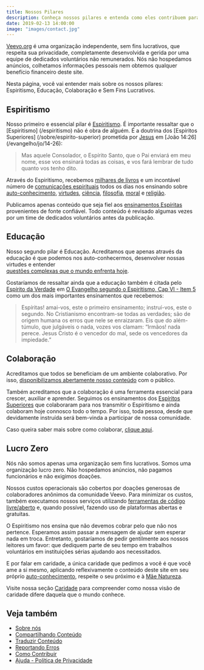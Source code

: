 ```yaml
---
title: Nossos Pilares
description: Conheça nossos pilares e entenda como eles contribuem para a nossa visão e como nos orientam e nos preparam para o futuro.
date: 2019-02-13 14:00:00
image: "images/contact.jpg"
---
```


[Veevo.org](//pt.veevo.org) é uma organização independente, sem fins lucrativos,
que respeita sua privacidade, completamente desenvolvida e gerida por uma equipe de
dedicados voluntários não remunerados. Nós não hospedamos anúncios, colhetamos
informações pessoais nem obtemos qualquer benefício financeiro deste site. 

Nesta página, você vai entender mais sobre os nossos pilares:  
Espiritismo, Educação, Colaboração e Sem Fins Lucrativos.

## Espiritismo
Nosso primeiro e essencial pilar é [Espiritismo](/espiritismo). É importante
ressaltar que o [Espiritismo] (/espiritismo) não é obra de alguém. É a doutrina
dos [Espíritos Superiores] (/sobre/espirito-superior) prometida por
[Jesus](/sobre/jesus) em [João 14:26] (/evangelho/jo/14-26): 

> Mas aquele Consolador, o Espírito Santo, que o Pai enviará em meu nome, esse
vos ensinará todas as coisas, e vos fará lembrar de tudo quanto vos tenho dito.

Através do Espiritismo, recebemos [milhares de livros](/livros) e um incontável
número de [comunicações espirituais](/sobre/psicografia) todos os dias nos
ensinando sobre [auto-conhecimento](/sobre/auto-conhecimento),
[virtudes](/virtudes), [ciência](/sobre/ciencia),
[filosofia](/sobre/filosofia), [moral](/sobre/moral) e
[religião](/sobre/religiao).

Publicamos apenas conteúdo que seja fiel aos [ensinamentos
Espíritas](/espiritismo) provenientes de fonte confiável. Todo conteúdo é
revisado algumas vezes por um time de dedicados voluntários antes da publicação.

## Educação
Nosso segundo pilar é Educação. Acreditamos que apenas através da educação é 
que podemos nos auto-conhecermos, desenvolver nossas virtudes e entender  
[questões complexas que o mundo enfrenta hoje](/vicios).

Gostaríamos de ressaltar ainda que a educação também é citada pelo [Espírito da
Verdade](/sobre/espirito-de-verdade) em [O Evangelho segundo o Espiritismo,
Cap VI - Item 5](/livros/ese/5-5) como um dos mais importantes ensinamentos que recebemos:

> Espíritas! amai-vos, este o primeiro ensinamento; instruí-vos, este o segundo. 
No Cristianismo encontram-se todas as verdades; são de origem humana os erros que nele se enraizaram. 
Eis que do além-túmulo, que julgáveis o nada, vozes vos clamam: “Irmãos! nada perece. 
Jesus Cristo é o vencedor do mal, sede os vencedores da impiedade.”

## Colaboração
Acreditamos que todos se beneficiam de um ambiente colaborativo. Por isso,
[disponibilizamos abertamente nosso conteúdo](//github/veevo) com o público.

Também acreditamos que a colaboração é uma ferramenta essencial para crescer, auxiliar
e aprender. Seguimos os ensinamentos dos [Espíritos Superiores](/sobre/espirito-superior)
que colaboraram para nos transmitir o Espiritismo e ainda colaboram hoje connosco todo
o tempo. Por isso, toda pessoa, desde que devidamente instruída será bem-vinda a
participar de nossa comunidade.

Caso queira saber mais sobre como colaborar, [clique aqui](../contribua).

## Lucro Zero
Nós não somos apenas uma organização sem fins lucrativos. Somos uma organização
lucro zero. Não hospedamos anúncios, não pagamos funcionários e não exigimos
doações.

Nossos custos operacionais são cobertos por doações generosas de colaboradores
anônimos da comunidade Veevo. Para minimizar os custos, também executamos nossos
serviços utilizando [ferramentas de código livre/aberto](//github.com) e, quando possível,
fazendo uso de plataformas abertas e gratuitas.

O Espiritismo nos ensina que não devemos cobrar pelo que não nos pertence.
Esperamos assim passar a mensagem de ajudar sem esperar nada em troca.
Entretanto, gostaríamos de pedir gentilmente aos nossos leitores um favor: que
dediquem parte de seu tempo em trabalhos voluntários em instituições sérias
ajudando aos necessitados.

E por falar em caridade, a única caridade que pedimos a você é que você ame a si
mesmo, aplicando reflexivamente o conteúdo deste site em seu próprio
[auto-conhecimento](/sobre/auto-conhecimento), respeite o seu próximo e à [Mãe
Natureza](/sobre/natureza). 

Visite nossa seção [Caridade](/virtudes/caridade) para compreender como nossa
visão de caridade difere daquela que o mundo conhece.


## Veja também
* [Sobre nós](../sobre-nos)
* [Compartilhando Conteúdo](../compartilhar)
* [Traduzir Conteúdo](../traduzir)  
* [Reportando Erros](../erros)
* [Como Contribuir](../contribua)
* [Ajuda - Política de Privacidade](../privacidade)

